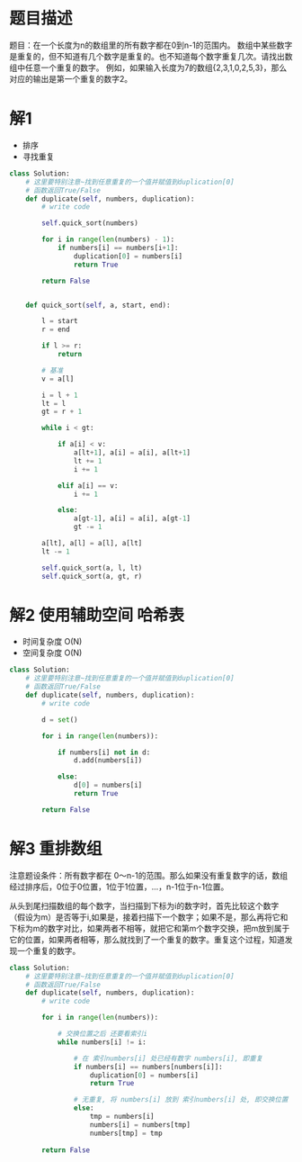 # 题目描述

题目：在一个长度为n的数组里的所有数字都在0到n-1的范围内。 数组中某些数字是重复的，但不知道有几个数字是重复的。也不知道每个数字重复几次。请找出数组中任意一个重复的数字。 例如，如果输入长度为7的数组{2,3,1,0,2,5,3}，那么对应的输出是第一个重复的数字2。

# 解1

- 排序
- 寻找重复

```python
class Solution:
    # 这里要特别注意~找到任意重复的一个值并赋值到duplication[0]
    # 函数返回True/False
    def duplicate(self, numbers, duplication):
    	# write code

    	self.quick_sort(numbers)

    	for i in range(len(numbers) - 1):
    		if numbers[i] == numbers[i+1]:
    			duplication[0] = numbers[i]
    			return True 

    	return False


    def quick_sort(self, a, start, end):

    	l = start
    	r = end

    	if l >= r:
    		return

    	# 基准
    	v = a[l]

    	i = l + 1
    	lt = l
    	gt = r + 1

    	while i < gt:

    		if a[i] < v:
    			a[lt+1], a[i] = a[i], a[lt+1]
    			lt += 1
    			i += 1

    		elif a[i] == v:
    			i += 1

    		else:
    			a[gt-1], a[i] = a[i], a[gt-1]
    			gt -= 1

    	a[lt], a[l] = a[l], a[lt]
    	lt -= 1

    	self.quick_sort(a, l, lt)
    	self.quick_sort(a, gt, r)
```

# 解2 使用辅助空间 哈希表

- 时间复杂度 O(N)
- 空间复杂度 O(N)  	



```python
class Solution:
    # 这里要特别注意~找到任意重复的一个值并赋值到duplication[0]
    # 函数返回True/False
    def duplicate(self, numbers, duplication):
    	# write code

        d = set()

        for i in range(len(numbers)):

        	if numbers[i] not in d:
        		d.add(numbers[i])

        	else:
        		d[0] = numbers[i]
        		return True

        return False
```



# 解3 重排数组

注意题设条件：所有数字都在 0～n-1的范围。那么如果没有重复数字的话，数组经过排序后，0位于0位置，1位于1位置，…，n-1位于n-1位置。

从头到尾扫描数组的每个数字，当扫描到下标为i的数字时，首先比较这个数字（假设为m）是否等于i,如果是，接着扫描下一个数字；如果不是，那么再将它和下标为m的数字对比，如果两者不相等，就把它和第m个数字交换，把m放到属于它的位置，如果两者相等，那么就找到了一个重复的数字。重复这个过程，知道发现一个重复的数字。



```python
class Solution:
    # 这里要特别注意~找到任意重复的一个值并赋值到duplication[0]
    # 函数返回True/False
    def duplicate(self, numbers, duplication):
    	# write code

        for i in range(len(numbers)):

        	# 交换位置之后 还要看索引i
        	while numbers[i] != i:

        		# 在 索引numbers[i] 处已经有数字 numbers[i], 即重复
        		if numbers[i] == numbers[numbers[i]]:
        			duplication[0] = numbers[i]
        			return True

        		# 无重复, 将 numbers[i] 放到 索引numbers[i] 处, 即交换位置
        		else:
        			tmp = numbers[i]
        			numbers[i] = numbers[tmp]
        			numbers[tmp] = tmp
        			
        return False
```

